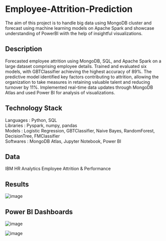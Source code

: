 # Employee-Attrition-Prediction
The aim of this project is to handle big data using MongoDB cluster and forecast using machine learning models on Apache Spark and showcase understanding of PowerBI wiith the help of insightful visualizations.

## Description

Forecasted employee attrition using MongoDB, SQL, and Apache Spark on a large dataset comprising employee details. Trained and evaluated six models, with GBTClassifier achieving the highest accuracy of 89%. The predictive model identified key factors contributing to attrition, allowing the organization to take measures in retaining valuable talent and reducing turnover by 11%. Implemented real-time data updates through MongoDB Atlas and used Power BI for analysis of visualizations.

## Technology Stack

Languages : Python, SQL<br>
Libraries : Pyspark, numpy, pandas<br>
Models : Logistic Regression, GBTClassifier, Naive Bayes, RandomForest, DecisionTree, FMClassifier<br>
Softwares : MongoDB Atlas, Jupyter Notebook, Power BI

## Data

IBM HR Analytics Employee Attrition & Performance

## Results

![image](https://github.com/ParthGodse/Employee-Attrition-Prediction/assets/98154485/74ac448e-4b32-48ac-81d2-cfb14641cd80)

## Power BI Dashboards

![image](https://github.com/ParthGodse/Employee-Attrition-Prediction/assets/98154485/d987ea71-f283-4e6f-bed9-56628af728c8)<br>

![image](https://github.com/ParthGodse/Employee-Attrition-Prediction/assets/98154485/01261a98-9d4c-40d1-b8fb-cf20fc70c71d)
